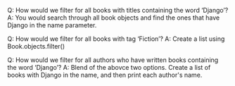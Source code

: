 Q: How would we filter for all books with titles containing the word ‘Django’?
A: You would search through all book objects and find the ones that have Django in the name parameter.

Q: How would we filter for all books with tag ‘Fiction’?
A: Create a list using Book.objects.filter()

Q: How would we filter for all authors who have written books containing the word ‘Django’?
A: Blend of the abovce two options. Create a list of books with Django in the name, and then print each author's name.
